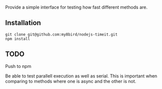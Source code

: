 Provide a simple interface for testing how fast different methods are.

Installation
------------
    git clone git@github.com:my8bird/nodejs-timeit.git
    npm install

TODO
----
Push to npm

Be able to test parallell execution as well as serial.  This is important when comparing to methods where one is async and the other is not.
